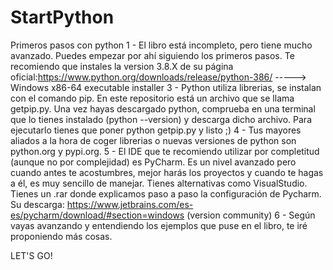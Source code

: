 # StartPython
Primeros pasos con python
1 - El libro está incompleto, pero tiene mucho avanzado. Puedes empezar por ahí siguiendo los primeros pasos. Te recomiendo que instales la version 3.8.X de su página oficial:https://www.python.org/downloads/release/python-386/ -----> Windows x86-64 executable installer
3 - Python utiliza librerias, se instalan con el comando pip. En este repositorio está un archivo que se llama getpip.py. Una vez hayas descargado python, comprueba en una terminal que lo tienes instalado (python --version) y descarga dicho archivo. Para ejecutarlo tienes que poner python getpip.py y listo ;)
4 - Tus mayores aliados a la hora de coger librerias o nuevas versiones de python son python.org y pypi.org.
5 - El IDE que te recomiendo utilizar por completitud (aunque no por complejidad) es PyCharm. Es un nivel avanzado pero cuando antes te acostumbres, mejor harás los proyectos y cuando te hagas a él, es muy sencillo de manejar. Tienes alternativas como VisualStudio. Tienes un .rar donde explicamos paso a paso la configuración de Pycharm. Su descarga: https://www.jetbrains.com/es-es/pycharm/download/#section=windows (version community)
6 - Según vayas avanzando y entendiendo los ejemplos que puse en el libro, te iré proponiendo más cosas.

LET'S GO!
